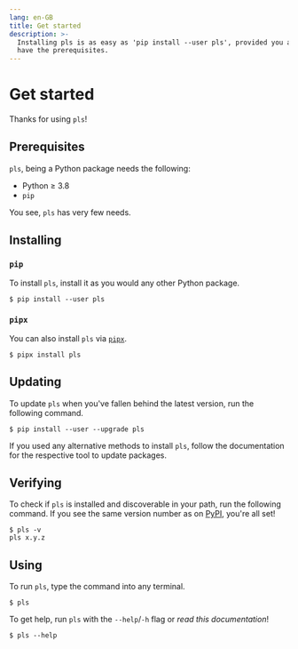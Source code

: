 ```yaml
---
lang: en-GB
title: Get started
description: >-
  Installing pls is as easy as 'pip install --user pls', provided you already
  have the prerequisites.
---
```


# Get started

Thanks for using `pls`!

## Prerequisites

`pls`, being a Python package needs the following:

- Python ≥ 3.8
- `pip`

You see, `pls` has very few needs.

## Installing

### `pip`

To install `pls`, install it as you would any other Python package.

```:no-line-numbers
$ pip install --user pls
```

### `pipx`

You can also install `pls` via [`pipx`](https://pypa.github.io/pipx/).

```:no-line-numbers
$ pipx install pls
```

## Updating

To update `pls` when you've fallen behind the latest version, run the following
command.

```:no-line-numbers
$ pip install --user --upgrade pls
```

If you used any alternative methods to install `pls`, follow the documentation
for the respective tool to update packages.

## Verifying

To check if `pls` is installed and discoverable in your path, run the following
command. If you see the same version number as on
[PyPI](https://pypi.org/project/pls/), you're all set!

```:no-line-numbers
$ pls -v
pls x.y.z
```

## Using

To run `pls`, type the command into any terminal.

```:no-line-numbers
$ pls
```

To get help, run `pls` with the `--help`/`-h` flag or _read this documentation_!

```:no-line-numbers
$ pls --help
```
